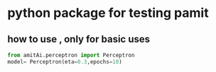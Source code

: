 # python package for testing pamit

## how to use , only for basic uses
```python
from amitAi.perceptron import Perceptron
model= Perceptron(eta=0.3,epochs=10)
```
